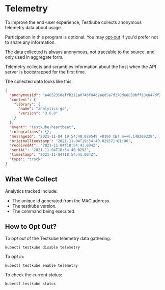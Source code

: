 # Telemetry

To improve the end-user experience, Testkube collects anonymous telemetry data about usage.

Participation in this program is optional. You may [opt-out](#how-to-opt-out) if you'd prefer not to share any information.

The data collected is always anonymous, not traceable to the source, and only used in aggregate form. 

Telemetry collects and scrambles information about the host when the API server is bootstrapped for the first time. 

The collected data looks like this.

```json
{
  "anonymousId": "a4652358effb311a074bf84d2aed5a7d270dee858bff10e847df2a9ea132bb38",
  "context": {
    "library": {
      "name": "analytics-go",
      "version": "3.0.0"
    }
  },
  "event": "testkube-heartbeat",
  "integrations": {},
  "messageId": "2021-11-04 19:54:40.029549 +0100 CET m=+0.148209228",
  "originalTimestamp": "2021-11-04T19:54:40.029571+01:00",
  "receivedAt": "2021-11-04T18:54:41.004Z",
  "sentAt": "2021-11-04T18:54:40.029Z",
  "timestamp": "2021-11-04T18:54:41.004Z",
  "type": "track"
}
```

## **What We Collect**

Analytics tracked include:
- The unique id generated from the MAC address.
- The testkube version.
- The command being executed.

## **How to Opt Out?**

To *opt out* of the Testkube telemetry data gathering:
```
kubectl testkube disable telemetry
```

To *opt in*:
```
kubectl testkube enable telemetry
```

To check the current *status*:
``` 
kubectl testkube status
```
